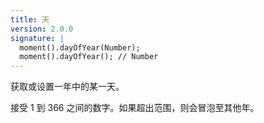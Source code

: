 ```yaml
---
title: 天
version: 2.0.0
signature: |
  moment().dayOfYear(Number);
  moment().dayOfYear(); // Number
---
```



获取或设置一年中的某一天。

接受 1 到 366 之间的数字。如果超出范围，则会冒泡至其他年。

